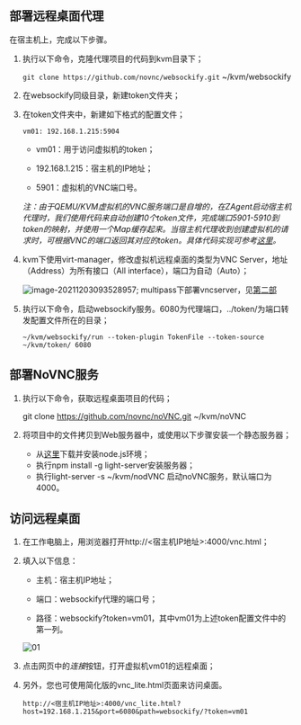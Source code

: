 ## 部署远程桌面代理

在宿主机上，完成以下步骤。

1. 执行以下命令，克隆代理项目的代码到kvm目录下；

   `git clone https://github.com/novnc/websockify.git` ~/kvm/websockify

2. 在websockify同级目录，新建token文件夹；

3. 在token文件夹中，新建如下格式的配置文件；

   `vm01: 192.168.1.215:5904`

   - vm01：用于访问虚拟机的token；

   - 192.168.1.215：宿主机的IP地址；

   - 5901：虚拟机的VNC端口号。

   *注：由于QEMU/KVM虚拟机的VNC服务端口是自增的，在ZAgent启动宿主机代理时，我们使用代码来自动创建10个token文件，完成端口5901-5910到token的映射，并使用一个Map缓存起来。当宿主机代理收到创建虚拟机的请求时，可根据VNC的端口返回其对应的token。具体代码实现可参考[这里](https://github.com/easysoft/zagent/blob/main/internal/agent-host/service/setup.go)。*

4. kvm下使用virt-manager，修改虚拟机远程桌面的类型为VNC Server，地址（Address）为所有接口（All interface），端口为自动（Auto）；

   ![image-20211203093528957](3-novnc.assets/image-20211203093528957.png); multipass下部署vncserver，见[第二部](multipass/2-vm.md)

5. 执行以下命令，启动websockify服务。6080为代理端口，../token/为端口转发配置文件所在的目录；

   `~/kvm/websockify/run --token-plugin TokenFile --token-source ~/kvm/token/ 6080`

## 部署NoVNC服务

1. 执行以下命令，获取远程桌面项目的代码；

   git clone https://github.com/novnc/noVNC.git ~/kvm/noVNC

2. 将项目中的文件拷贝到Web服务器中，或使用以下步骤安装一个静态服务器；

   - 从[这里](https://nodejs.org/zh-cn/download/)下载并安装node.js环境；
   - 执行npm install -g light-server安装服务器；
   - 执行light-server -s ~/kvm/nodVNC 启动noVNC服务，默认端口为4000。

## 访问远程桌面

1. 在工作电脑上，用浏览器打开http://<宿主机IP地址>:4000/vnc.html；

2. 填入以下信息：

   - 主机：宿主机IP地址；

   - 端口：websockify代理的端口号；

   - 路径：websockify?token=vm01，其中vm01为上述token配置文件中的第一列。

   ![01](3-novnc.assets/01-8514481.jpeg)

3. 点击网页中的*连接*按钮，打开虚拟机vm01的远程桌面；

4. 另外，您也可使用简化版的vnc_lite.html页面来访问桌面。

   `http://<宿主机IP地址>:4000/vnc_lite.html?host=192.168.1.215&port=6080&path=websockify/?token=vm01`